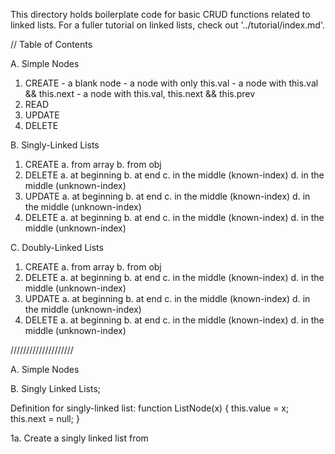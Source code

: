 This directory holds boilerplate code for basic CRUD functions related to linked lists. For a fuller tutorial on linked lists, check out '../tutorial/index.md'.

// Table of Contents

A. Simple Nodes
  1. CREATE
    - a blank node
    - a node with only this.val
    - a node with this.val && this.next
    - a node with this.val, this.next && this.prev
  2. READ
  3. UPDATE
  4. DELETE

B. Singly-Linked Lists
  1. CREATE
    a. from array
    b. from obj
  2. DELETE
    a. at beginning
    b. at end
    c. in the middle (known-index)
    d. in the middle (unknown-index)
  3. UPDATE
    a. at beginning
    b. at end
    c. in the middle (known-index)
    d. in the middle (unknown-index)
  4. DELETE
    a. at beginning
    b. at end
    c. in the middle (known-index)
    d. in the middle (unknown-index)

C. Doubly-Linked Lists
  1. CREATE
    a. from array
    b. from obj
  2. DELETE
    a. at beginning
    b. at end
    c. in the middle (known-index)
    d. in the middle (unknown-index)
  3. UPDATE
    a. at beginning
    b. at end
    c. in the middle (known-index)
    d. in the middle (unknown-index)
  4. DELETE
    a. at beginning
    b. at end
    c. in the middle (known-index)
    d. in the middle (unknown-index)

////////////////////

A. Simple Nodes



B. Singly Linked Lists;

Definition for singly-linked list:
function ListNode(x) {
  this.value = x;
  this.next = null;
}

1a. Create a singly linked list from
